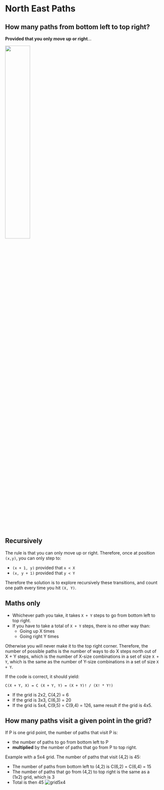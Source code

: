 # North East Paths
## How many paths from bottom left to top right?
**Provided that you only move up or right**...

<img src="https://user-images.githubusercontent.com/13286393/73980710-a61f4800-48e5-11ea-9a34-5d42fc1b0bdd.jpg" width="40%;">

## Recursively
The rule is that you can only move up or right. Therefore, once at position `(x,y)`, you can only step to:
- `(x + 1, y)` provided that `x < X`
- `(x, y + 1)` provided that `y < Y`

Therefore the solution is to explore recursively these transitions, and count one path every time you hit `(X, Y)`.

## Maths only
- Whichever path you take, it takes `X + Y` steps to go from bottom left to top right.
- If you have to take a total of `X + Y` steps, there is no other way than:
  - Going up X times
  - Going right Y times

Otherwise you will never make it to the top right corner.
Therefore, the number of possible paths is the number of ways to do X steps north out of X + Y steps,
which is the number of X-size combinations in a set of size `X + Y`, which is the
same as the number of Y-size combinations in a set of size `X + Y`.

If the code is correct, it should yield:
```
C(X + Y, X) = C (X + Y, Y) = (X + Y)! / (X! * Y!)
```

- If the grid is 2x2, C(4,2) = 6
- If the grid is 3x3, C(6,3) = 20
- If the grid is 5x4, C(9,5) = C(9,4) = 126, same result if the grid is 4x5.

## How many paths visit a given point in the grid?
If P is one grid point, the number of paths that visit P is:
- the number of paths to go from bottom left to P
- **multiplied** by the number of paths that go from P to top right.

Example with a 5x4 grid. The number of paths that visit (4,2) is 45:
- The number of paths from bottom left to (4,2) is C(6,2) = C(6,4) = 15
- The number of paths that go from (4,2) to top right is the same as a (1x2) grid, which is 3
- Total is then 45 
  ![grid5x4](https://user-images.githubusercontent.com/13286393/73970838-b7ab2480-48d2-11ea-99c9-1bc15667eedb.png)

